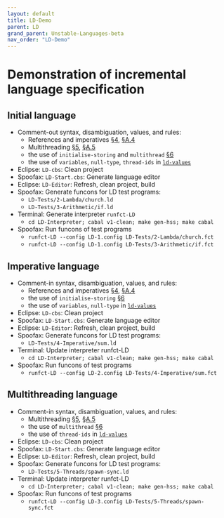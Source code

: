 ```yaml
---
layout: default
title: LD-Demo
parent: LD
grand_parent: Unstable-Languages-beta
nav_order: "LD-Demo"
---
```


Demonstration of incremental language specification
===================================================

Initial language
----------------
* Comment-out syntax, disambiguation, values, and rules:
  - References and imperatives [§4], [§A.4]
  - Multithreading [§5], [§A.5]
  - the use of `initialise-storing` and `multithread` [§6]
  - the use of `variables`, `null-type`, `thread-ids` in [`ld-values`]
* Eclipse: `LD-cbs`: Clean project
* Spoofax: `LD-Start.cbs`: Generate language editor
* Eclipse: `LD-Editor`: Refresh, clean project, build
* Spoofax: Generate funcons for LD test programs:
  - `LD-Tests/2-Lambda/church.ld`
  - `LD-Tests/3-Arithmetic/if.ld`
* Terminal: Generate interpreter `runfct-LD`
  - `cd LD-Interpreter; cabal v1-clean; make gen-hss; make cabal`
* Spoofax: Run funcons of test programs
  - `runfct-LD --config LD-1.config LD-Tests/2-Lambda/church.fct`
  - `runfct-LD --config LD-1.config LD-Tests/3-Arithmetic/if.fct`

Imperative language
-------------------
* Comment-in syntax, disambiguation, values, and rules:
  - References and imperatives [§4], [§A.4]
  - the use of `initialise-storing` [§6]
  - the use of `variables`, `null-type` in [`ld-values`]
* Eclipse: `LD-cbs`: Clean project
* Spoofax: `LD-Start.cbs`: Generate language editor
* Eclipse: `LD-Editor`: Refresh, clean project, build
* Spoofax: Generate funcons for LD test programs:
  - `LD-Tests/4-Imperative/sum.ld`
* Terminal: Update interpreter runfct-LD
  - `cd LD-Interpreter; cabal v1-clean; make gen-hss; make cabal`
* Spoofax: Run funcons of test programs
  - `runfct-LD --config LD-2.config LD-Tests/4-Imperative/sum.fct`

Multithreading language
-----------------------
* Comment-in syntax, disambiguation, values, and rules:
  - Multithreading [§5], [§A.5]
  - the use of `multithread` [§6]
  - the use of `thread-ids` in [`ld-values`]
* Eclipse: `LD-cbs`: Clean project
* Spoofax: `LD-Start.cbs`: Generate language editor
* Eclipse: `LD-Editor`: Refresh, clean project, build
* Spoofax: Generate funcons for LD test programs:
  - `LD-Tests/5-Threads/spawn-sync.ld`
* Terminal: Update interpreter runfct-LD
  - `cd LD-Interpreter; cabal v1-clean; make gen-hss; make cabal`
* Spoofax: Run funcons of test programs
  - `runfct-LD --config LD-3.config LD-Tests/5-Threads/spawn-sync.fct`

[§4]:           /CBS-beta/Unstable-Languages-beta/LangDev-2019/LD-cbs/LD/LD-Start/#4-references-and-imperatives
[§A.4]:         /CBS-beta/Unstable-Languages-beta/LangDev-2019/LD-cbs/LD/LD-Disambiguation/#a4-references-and-imperatives
[§5]:           /CBS-beta/Unstable-Languages-beta/LangDev-2019/LD-cbs/LD/LD-Start/#5-multithreading
[§A.5]:         /CBS-beta/Unstable-Languages-beta/LangDev-2019/LD-cbs/LD/LD-Disambiguation/#a5-multithreading
[§6]:           /CBS-beta/Unstable-Languages-beta/LangDev-2019/LD-cbs/LD/LD-Start/#6-programs
[`ld-values`]:  /CBS-beta/Unstable-Languages-beta/LangDev-2019/LD-cbs/LD/LD-Start/#Name_ld-values
